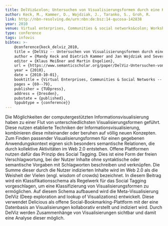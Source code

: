 ```yaml
---
title: DelViz&colon; Untersuchen von Visualisierungsformen durch eine Klassifizierung beruhend auf Social Tagging
author: Keck, M., Kammer, D., Wojdziak, J., Taranko, S., Groh, R. 
link: http://nbn-resolving.de/urn:nbn:de:bsz:14-qucosa-142838
year: 2010
venue: Virtual enterprises, Communities & social networks&colon; Workshop GeneMe ’10 Gemeinschaften in neuen Medien
type: conference
tags: infovis
bibtex: >-
    @conference{keck_delviz_2010,
    title = {DelViz -- Untersuchen von Visualisierungsformen durch eine Klassifizierung beruhend auf Social Tagging},
    author = {Mandy Keck and Dietrich Kammer and Jan Wojdziak and Severin Taranko and Rainer Groh},
    editor = {Klaus Meißner and Martin Engelien},
    url = {https://www.semanticscholar.org/paper/DelViz-Untersuchen-von-Visualisierungsformen-durch-Keck-Kammer/ca33f3661d9e67a920ed41fb520d93f20eb9f920},
    year = {2010},
    date = {2010-10-01},
    booktitle = {Virtual Enterprises, Communities & Social Networks -- Workshop GeNeMe '10 Gemeinschaften in Neuen Medien},
    pages = {69--79},
    publisher = {TUDpress},
    address = {Dresden},
    pubstate = {published},
    tppubtype = {conference}}
---
```

Die Möglichkeiten der computergestützten Informationsvisualisierung haben zu einer Flut von unterschiedlichsten Visualisierungsformen geführt. Diese nutzen etablierte Techniken der Informationsvisualisierung, kombinieren diese miteinander oder beruhen auf völlig neuen Konzepten.
Zum Finden passender Visualisierungsformen für einen gegebenen Anwendungskontext eignen sich besonders semantische Relationen, die durch kollektive Aktivitäten im Web 2.0 entstehen. Offene Plattformen nutzen dafür das Prinzip des Social Tagging. Dies ist eine Form der freien Verschlagwortung, bei der Nutzer Inhalte ohne syntaktische oder semantische Vorgaben mit Schlagworten beschreiben und verknüpfen. Die Summe dieser durch die Nutzer indizierten Inhalte wird im Web 2.0 als die Weisheit der Vielen (engl. wisdom of crowds) bezeichnet.
In diesem Beitrag wird ein Klassifikationsschema als Regelwerk für das Social Tagging vorgeschlagen, um eine Klassifizierung von Visualisierungsformen zu ermöglichen. Auf diesem Schema aufbauend wird die Meta-Visualisierung DelViz (Deep exploration and lookup of Visualizations) entwickelt. Diese verwendet Delicious als offene Social-Bookmarking-Plattform mit der eine Datenbasis an Visualisierungen kollaborativ erstellt und indiziert wird. Durch DelViz werden Zusammenhänge von Visualisierungen sichtbar und damit eine Analyse dieser möglich.
